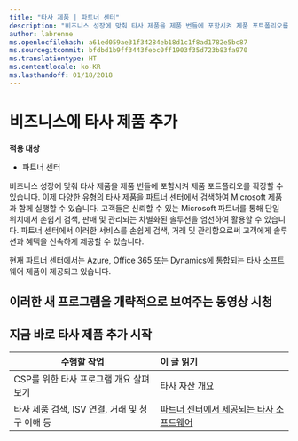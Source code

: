 ```yaml
---
title: "타사 제품 | 파트너 센터"
description: "비즈니스 성장에 맞춰 타사 제품을 제품 번들에 포함시켜 제품 포트폴리오를 확장할 수 있습니다."
author: labrenne
ms.openlocfilehash: a61ed059ae31f34284eb18d1c1f8ad1782e5bc87
ms.sourcegitcommit: bfdbd1b9ff3443febc0ff1903f35d723b83fa970
ms.translationtype: HT
ms.contentlocale: ko-KR
ms.lasthandoff: 01/18/2018
---
```

# <a name="add-third-party-offers-to-your-business"></a>비즈니스에 타사 제품 추가

**적용 대상**

- 파트너 센터

비즈니스 성장에 맞춰 타사 제품을 제품 번들에 포함시켜 제품 포트폴리오를 확장할 수 있습니다. 이제 다양한 유형의 타사 제품을 파트너 센터에서 검색하여 Microsoft 제품과 함께 실행할 수 있습니다. 고객들은 신뢰할 수 있는 Microsoft 파트너를 통해 단일 위치에서 손쉽게 검색, 판매 및 관리되는 차별화된 솔루션을 엄선하여 활용할 수 있습니다. 파트너 센터에서 이러한 서비스를 손쉽게 검색, 거래 및 관리함으로써 고객에게 솔루션과 혜택을 신속하게 제공할 수 있습니다.

현재 파트너 센터에서는 Azure, Office 365 또는 Dynamics에 통합되는 타사 소프트웨어 제품이 제공되고 있습니다.

## <a name="watch-the-video-for-an-overview-to-this-new-program"></a>이러한 새 프로그램을 개략적으로 보여주는 동영상 시청


## <a name="start-adding-third-party-offers-today"></a>지금 바로 타사 제품 추가 시작

|**수행할 작업**   |**이 글 읽기**   |
|------------------|:--------------------|
|CSP를 위한 타사 프로그램 개요 살펴보기  |[타사 자산 개요](https://assets.microsoft.com/ThirdPartyOffers-Overview.pptx)|
|타사 제품 검색, ISV 연결, 거래 및 청구 이해 등| [파트너 센터에서 제공되는 타사 소프트웨어](third-party-help.md) 

